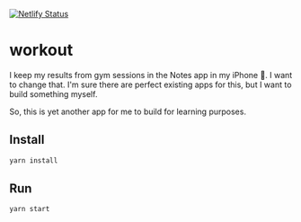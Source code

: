 [![Netlify Status](https://api.netlify.com/api/v1/badges/65a3a014-c75c-4ce8-8e6f-362185ab06c2/deploy-status)](https://app.netlify.com/sites/mansnilsson-workout/deploys)

# workout
I keep my results from gym sessions in the Notes app in my iPhone 🤪. I want to change that. I'm sure there are perfect existing apps for this, but I want to build something myself.

So, this is yet another app for me to build for learning purposes.

## Install

```sh
yarn install
```

## Run

```sh
yarn start
```
